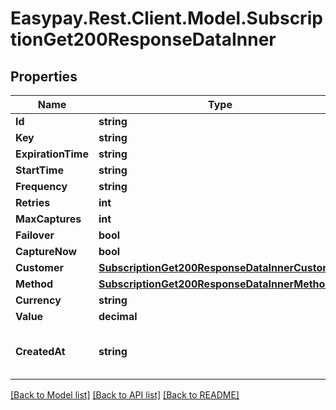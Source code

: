 # Easypay.Rest.Client.Model.SubscriptionGet200ResponseDataInner

## Properties

Name | Type | Description | Notes
------------ | ------------- | ------------- | -------------
**Id** | **string** |  | [optional] 
**Key** | **string** |  | [optional] 
**ExpirationTime** | **string** |  | [optional] 
**StartTime** | **string** |  | [optional] 
**Frequency** | **string** |  | [optional] 
**Retries** | **int** |  | [optional] 
**MaxCaptures** | **int** |  | [optional] 
**Failover** | **bool** |  | [optional] 
**CaptureNow** | **bool** |  | [optional] 
**Customer** | [**SubscriptionGet200ResponseDataInnerCustomer**](SubscriptionGet200ResponseDataInnerCustomer.md) |  | [optional] 
**Method** | [**SubscriptionGet200ResponseDataInnerMethod**](SubscriptionGet200ResponseDataInnerMethod.md) |  | [optional] 
**Currency** | **string** |  | [optional] 
**Value** | **decimal** |  | [optional] 
**CreatedAt** | **string** | Date when payment was created | [optional] 

[[Back to Model list]](../README.md#documentation-for-models) [[Back to API list]](../README.md#documentation-for-api-endpoints) [[Back to README]](../README.md)

